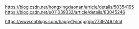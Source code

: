 https://blog.csdn.net/hongxingxiaonan/article/details/50354195
https://blog.csdn.net/u011039332/article/details/83045246


https://www.cnblogs.com/happyflyingpig/p/7739749.html

